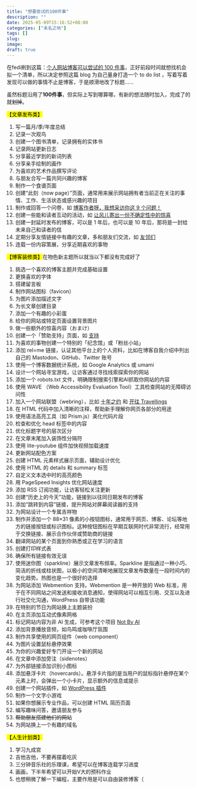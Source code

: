 ```yaml
---
title: "想要尝试的100件事"
description: ""
date: 2025-05-09T15:16:52+08:00
categories: ["未名之地"]
tags: []
slug: 
image: 
draft: true
---
```


在fedi刷到这篇：[个人网站博客可以尝试的 100 件事](https://anotherdayu.com/2025/6940/)，正好前段时间就想找机会拟一个清单，所以决定参照这篇 blog 为自己量身打造一个 to do list ，写着写着发现可以做的事情不止是博客，于是顺滑地改了标题……

虽然标题沿用了**100件事**，但实际上写到哪算哪，有新的想法随时加入，完成了的就<del>划掉</del>。

<mark>【文章发布类】</mark>

1. 写一篇月/季/年度总结
2. 记录一次观鸟
3. 创建一个图书清单，记录拥有的实体书
4. 记录网站更新日志
5. 分享最近学到的新词列表
6. 分享亲手绘制的画作
7. 为喜欢的艺术作品撰写评论
8. 与朋友合写一篇共同兴趣的博客
9. 制作一个食谱页面
10. 创建“此刻（now page）”页面，通常用来展示网站拥有者当前正在关注的事情、工作、生活状态或感兴趣的项目
11. 制作或回答一个问卷，如 [博客作者呀，我想采访你这 9 个问题！](https://anotherdayu.com/2024/5962/)
12. 创建一些能和读者互动的活动，如 [让风儿寄出一份不确定性中的惊喜](https://anotherdayu.com/2023/4959/)
13. 创建一封延时发布的博客，可以是 1 年后，也可以是 10 年后，那将是一封给未来自己和读者的信
14. 定期分享友情链接中有趣的文章，多和朋友们交流，如 [友邻们](https://anotherdayu.com/2025/6554/)
15. 连载一份内容策展，分享近期喜欢的事物

<mark>【博客装修类】</mark>在物色新主题所以就当以下都没有完成好了

1. 挑选一个喜欢的博客主题并完成基础设置
2. 更换喜欢的字体
3. 搭建留言板
4. 制作网站图标（favicon）
5. 为图片添加描述文字
6. 为长文章创建目录
7. 添加一个有趣的小彩蛋
8. 给你的网站或特定页面设置背景图片
9. 做一些额外的惊喜内容（おまけ）
10. 创建一个「赞助支持」页面，如 [支持](https://anotherdayu.com/2024/5715/)
11. 为喜欢的事物创建一个特别的「纪念馆」或「粉丝小站」
12. 添加 rel=me 链接，认证其他平台上的个人资料，比如在博客自我介绍中列出自己的 Mastodon、GitHub、Twitter 账号
13. 使用一个博客数据统计系统，如 Google Analytics 或 umami
14. 设计一个网站寻宝游戏，让访客通过寻找线索探索你的网站
15. 添加一个 robots.txt 文件，明确限制搜索引擎和AI抓取你网站的内容
16. 使用 WAVE （Web Accessibility Evaluation Tool）工具检查网站的无障碍访问性
17. 加入一个网站联盟（webring），比如 [十年之约](https://www.foreverblog.cn/) 和 [开往 Travellings](https://www.travellings.cn/)
18. 在 HTML 代码中加入清晰的注释，帮助新手理解你网页各部分的用途
19. 使用语法高亮工具（如 Prism.js）美化代码片段
20. 检查和优化 head 标签中的内容
21. 优化标题字号的层次区分
22. 在文章末尾加入装饰性分隔符
23. 使用 lite-youtube 组件加快视频加载速度
24. 更新网站配色方案
25. 创建 HTML 元素样式展示页面，辅助设计优化
26. 使用 HTML 的 details 和 summary 标签
27. 自定义文本选中时的高亮颜色
28. 用 PageSpeed Insights 优化网站速度
29. 添加 RSS 订阅功能，让访客轻松关注更新
30. 创建“历史上的今天”功能，链接到以往同日期发布的博客
31. 添加“跳转到内容”链接，提升网站对屏幕阅读器的支持
32. 为网站设计一个专属吉祥物
33. 制作并添加一个 88×31 像素的小按钮图标，通常用于网页、博客、论坛等地方的链接按钮或标识图标。这种按钮图标在早期互联网时代非常流行，经常用于交换链接、展示合作伙伴或赞助商的链接
34. 翻译网站的某个页面到你熟悉或正在学习的语言
35. 创建打印样式表
36. 确保所有链接有效无误
37. 使用迷你图（sparkline）展示文章发布频率。Sparkline 是指通过一种小巧、简洁的折线或柱状图，以极小的空间清晰地展现文章发布数量在一段时间内的变化趋势。热图也是一个很好的选择
38. 为网站添加 Webmention 支持。Webmention 是一种开放的 Web 标准，用于在不同网站之间发送和接收消息通知，使得网站可以相互引用、交互以及进行社交化沟通，WordPress 自带该功能
39. 在特别的节日为网站换上主题装扮
40. 在主页添加互动式像素网格
41. 标记网站内容为非 AI 生成，可参考这个项目 [Not By AI](https://notbyai.fyi/cn/) 
42. 添加背景播放音频，如鸟鸣或咖啡厅氛围
43. 制作共享使用的网页组件（web component）
44. 为图片设置鼠标悬停效果
45. 为你的兴趣爱好专门开设一个新的网站
46. 在文章中添加旁注（sidenotes）
47. 为外部链接添加识别小图标
48. 添加悬浮卡片（hovercards）。悬浮卡片指的是当用户的鼠标指针悬停在某个元素上时，会弹出一个小卡片，显示额外的信息或提示
49. 创建一个网站插件，如 [WordPress 插件](https://anotherdayu.com/2024/6322/)
50. 制作一个文字小游戏
51. 如果你想展示专业作品，可以创建 HTML 简历页面
52. 编写趣味问答，邀请朋友参与
53. <del>帮助朋友搭建他们的网站</del>
54. 为网站换上一个有趣的域名

<mark>【人生计划类】</mark>

1. 学习九成宫
1. 吉他吉他，不要再摆着吃灰
1. 三分钟音乐社的乐理课，希望可以在博客连载学习进度
1. 画画，下半年希望可以开始V大的预科作业
1. 也想稍微了解一下编程，主要作用是可以自由装修博客（